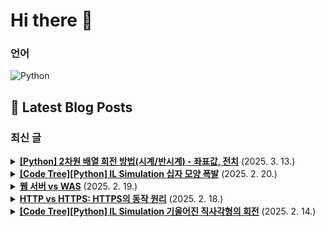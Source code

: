# Hi there 👋

### 언어

<p>
    <img src="https://img.shields.io/badge/Python-3776AB?style=flat-square&logo=Python&logoColor=white" alt="Python"/>
</p>

## 📕 Latest Blog Posts

### 최신 글
<details>
<summary><b><a href='https://zo0oz.tistory.com/315' target='_blank'>[Python] 2차원 배열 회전 방법(시계/반시계) - 좌표값, 전치</a></b> (2025. 3. 13.)</summary>

당신은 배열을 회전시키는 방법을 몇 개나 알고 있습니까...?
 
좌표 값으로 회전시키는 방법만 생각하다가 전치 시키는 방법을 알게 되어
선형대수가 나와 망치로 한 대 맞은 기분이 들었고
까먹을까봐 블로그에 정리하러 왔읍니다...  
 

먼저, 대부분이 알고 있는 좌표 값으로 배열을 회전시킨다. 
1. 좌표 값으로 회전



1(0, 0)
2(0, 1)
...

</details>

<details>
<summary><b><a href='https://zo0oz.tistory.com/314' target='_blank'>[Code Tree][Python] IL Simulation 십자 모양 폭발</a></b> (2025. 2. 20.)</summary>

Overview

체감 난이도: ★☆☆☆☆ * 떨어뜨리는 방법만 알면 구현은 어렵지 않다. 
문제 레벨: IL / Simulation / 격자 안에서 터지고 떨어지는 경우 / 연습 문제 
문제 유형: Simulation 
풀이 상태: 답안참고 / 스스로 해결
추후: 다시 풀어보기 / 간단 복습 / 완벽 이해 


[문제]
Trail 4 / Chapter 1...

</details>

<details>
<summary><b><a href='https://zo0oz.tistory.com/313' target='_blank'>웹 서버 vs WAS</a></b> (2025. 2. 19.)</summary>

웹(Web)이란?
: 인터넷을 통해 정보를 공유하는 시스템
 
- 클라이언트-서버 모델을 기반으로 동작한다. 
- HTML, CSS, JavaScript로 이루어짐
 
서버(Server)란?
: 네트워크를 통해 클라이언트(사용자)의 요청을 받아 처리하고 응답하는 컴퓨터 또는 소프트웨어 
 
- 요청(Request) 처리
- 데이터 제공
- 데이터베이스 연동...

</details>

<details>
<summary><b><a href='https://zo0oz.tistory.com/312' target='_blank'>HTTP vs HTTPS: HTTPS의 동작 원리</a></b> (2025. 2. 18.)</summary>

HTTP(Hypertext Transfer Protocol)
HTTP - TCP - IP 
 
: 클라이언트와 서버 간 통신을 위한 통신 규약
(웹 브라우저와 웹 서버가 데이터를 주고받는 기본 프로토콜)
 
하지만, HTTP에는 다음과 같은 보안 문제가 있다. 
1. (데이터 기밀성) 암호화되지 않은 평문 데이터를 전송해서 제 3자가 정보를 조회할 수 있다...

</details>

<details>
<summary><b><a href='https://zo0oz.tistory.com/311' target='_blank'>[Code Tree][Python] IL Simulation 기울어진 직사각형의 회전</a></b> (2025. 2. 14.)</summary>

Overview

체감 난이도: ★☆☆☆☆ 기울어진 직사각형(완탐) 문제와 n차원 바람(회전) 문제를 섞은 문제 
문제 레벨: IL / Simulation / 격자 안에서 밀고 당기 / 연습 문제 
문제 유형: Simulation 
풀이 상태: 답안참고 / 스스로 해결
추후: 다시 풀어보기 / 간단 복습 / 완벽 이해 


[문제]
 Trail 4 / Ch...

</details>

